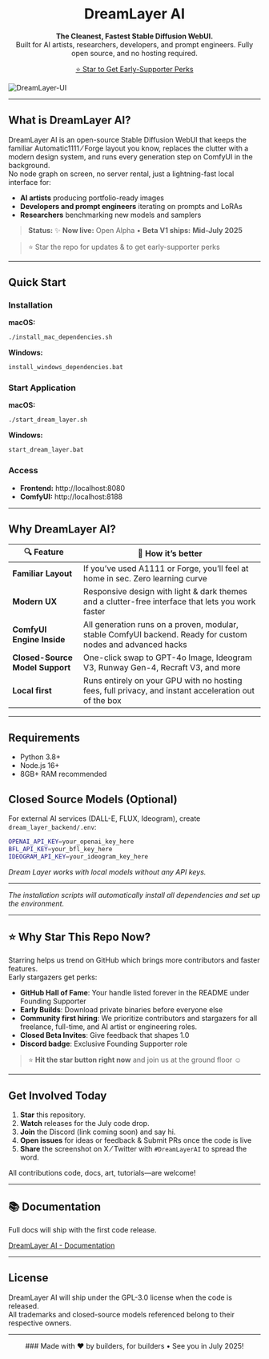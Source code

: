 <h1 align="center">DreamLayer AI</h1>
<p align="center">
  <strong>The Cleanest, Fastest Stable Diffusion WebUI.</strong><br>
  Built for AI artists, researchers, developers, and prompt engineers. Fully open source, and no hosting required.
</p>

<p align="center">
  <a href="#why-star-this-repo">⭐&nbsp;Star to Get Early-Supporter Perks</a>
</p>

![DreamLayer-UI](https://github.com/user-attachments/assets/d2cb7e4c-0194-4413-ac03-998bbb25c903)

---

## What is DreamLayer AI?

DreamLayer AI is an open-source Stable Diffusion WebUI that keeps the familiar Automatic1111 ⁄ Forge layout you know, replaces the clutter with a modern design system, and runs every generation step on ComfyUI in the background.  
No node graph on screen, no server rental, just a lightning-fast local interface for:

* **AI artists** producing portfolio-ready images  
* **Developers and prompt engineers** iterating on prompts and LoRAs  
* **Researchers** benchmarking new models and samplers  

> **Status:** ✨ **Now live:** Open Alpha • **Beta V1 ships:** **Mid-July 2025**

> ⭐ Star the repo for updates & to get early-supporter perks

---

## Quick Start

### Installation

**macOS:**
```bash
./install_mac_dependencies.sh
```

**Windows:**
```bash
install_windows_dependencies.bat
```

### Start Application

**macOS:**
```bash
./start_dream_layer.sh
```

**Windows:**
```bash
start_dream_layer.bat
```

### Access

- **Frontend:** http://localhost:8080
- **ComfyUI:** http://localhost:8188

---

## Why DreamLayer AI?

| 🔍 Feature | 🚀 How it’s better |
|------------|-----------|
| **Familiar Layout** | If you’ve used A1111 or Forge, you’ll feel at home in sec. Zero learning curve |
| **Modern UX** | Responsive design with light & dark themes and a clutter-free interface that lets you work faster |
| **ComfyUI Engine Inside** | All generation runs on a proven, modular, stable ComfyUI backend. Ready for custom nodes and advanced hacks |
| **Closed-Source Model Support** | One-click swap to GPT-4o Image, Ideogram V3, Runway Gen-4, Recraft V3, and more |
| **Local first** | Runs entirely on your GPU with no hosting fees, full privacy, and instant acceleration out of the box |

---

## Requirements

- Python 3.8+
- Node.js 16+
- 8GB+ RAM recommended

## Closed Source Models (Optional)

For external AI services (DALL-E, FLUX, Ideogram), create `dream_layer_backend/.env`:

```bash
OPENAI_API_KEY=your_openai_key_here
BFL_API_KEY=your_bfl_key_here  
IDEOGRAM_API_KEY=your_ideogram_key_here
```

*Dream Layer works with local models without any API keys.*

---

*The installation scripts will automatically install all dependencies and set up the environment.* 

---

## ⭐ Why Star This Repo Now?

Starring helps us trend on GitHub which brings more contributors and faster features.  
Early stargazers get perks:

* **GitHub Hall of Fame**: Your handle listed forever in the README under Founding Supporter  
* **Early Builds**: Download private binaries before everyone else
* **Community first hiring**: We prioritize contributors and stargazers for all freelance, full-time, and AI artist or engineering roles.    
* **Closed Beta Invites**: Give feedback that shapes 1.0  
* **Discord badge**: Exclusive Founding Supporter role

> ⭐ **Hit the star button right now** and join us at the ground floor ☺️

---

## Get Involved Today

1. **Star** this repository.  
2. **Watch** releases for the July code drop.  
3. **Join** the Discord (link coming soon) and say hi.
4. **Open issues** for ideas or feedback & Submit PRs once the code is live
5. **Share** the screenshot on X ⁄ Twitter with `#DreamLayerAI` to spread the word.

All contributions code, docs, art, tutorials—are welcome!

---

## 📚 Documentation

Full docs will ship with the first code release.

[DreamLayer AI - Documentation](https://dreamlayer-ai.github.io/DreamLayer/)


---

## License

DreamLayer AI will ship under the GPL-3.0 license when the code is released.  
All trademarks and closed-source models referenced belong to their respective owners.

---

<p align="center">### Made with ❤️ by builders, for builders • See you in July 2025!</p>
